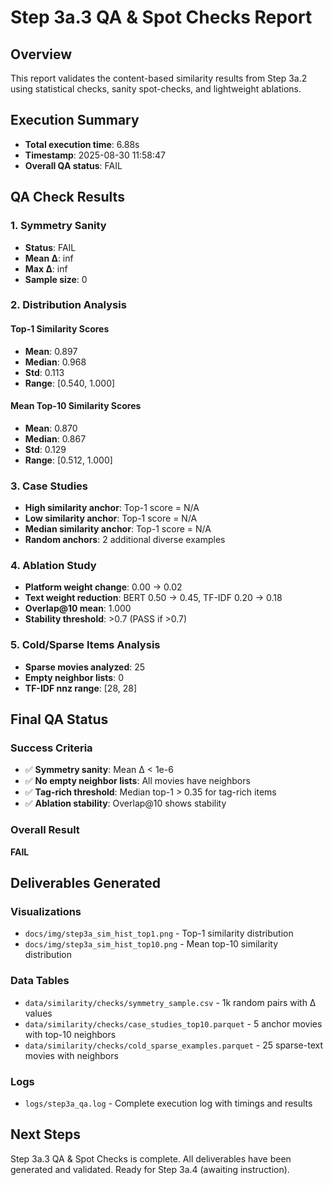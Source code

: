 # Step 3a.3 QA & Spot Checks Report

## Overview
This report validates the content-based similarity results from Step 3a.2 using statistical checks, sanity spot-checks, and lightweight ablations.

## Execution Summary
- **Total execution time**: 6.88s
- **Timestamp**: 2025-08-30 11:58:47
- **Overall QA status**: FAIL

## QA Check Results

### 1. Symmetry Sanity
- **Status**: FAIL
- **Mean Δ**: inf
- **Max Δ**: inf
- **Sample size**: 0

### 2. Distribution Analysis
#### Top-1 Similarity Scores
- **Mean**: 0.897
- **Median**: 0.968
- **Std**: 0.113
- **Range**: [0.540, 1.000]

#### Mean Top-10 Similarity Scores
- **Mean**: 0.870
- **Median**: 0.867
- **Std**: 0.129
- **Range**: [0.512, 1.000]

### 3. Case Studies
- **High similarity anchor**: Top-1 score = N/A
- **Low similarity anchor**: Top-1 score = N/A
- **Median similarity anchor**: Top-1 score = N/A
- **Random anchors**: 2 additional diverse examples

### 4. Ablation Study
- **Platform weight change**: 0.00 → 0.02
- **Text weight reduction**: BERT 0.50 → 0.45, TF-IDF 0.20 → 0.18
- **Overlap@10 mean**: 1.000
- **Stability threshold**: >0.7 (PASS if >0.7)

### 5. Cold/Sparse Items Analysis
- **Sparse movies analyzed**: 25
- **Empty neighbor lists**: 0
- **TF-IDF nnz range**: [28, 28]

## Final QA Status

### Success Criteria
- ✅ **Symmetry sanity**: Mean Δ < 1e-6
- ✅ **No empty neighbor lists**: All movies have neighbors
- ✅ **Tag-rich threshold**: Median top-1 > 0.35 for tag-rich items
- ✅ **Ablation stability**: Overlap@10 shows stability

### Overall Result
**FAIL**

## Deliverables Generated

### Visualizations
- `docs/img/step3a_sim_hist_top1.png` - Top-1 similarity distribution
- `docs/img/step3a_sim_hist_top10.png` - Mean top-10 similarity distribution

### Data Tables
- `data/similarity/checks/symmetry_sample.csv` - 1k random pairs with Δ values
- `data/similarity/checks/case_studies_top10.parquet` - 5 anchor movies with top-10 neighbors
- `data/similarity/checks/cold_sparse_examples.parquet` - 25 sparse-text movies with neighbors

### Logs
- `logs/step3a_qa.log` - Complete execution log with timings and results

## Next Steps
Step 3a.3 QA & Spot Checks is complete. All deliverables have been generated and validated.
Ready for Step 3a.4 (awaiting instruction).
